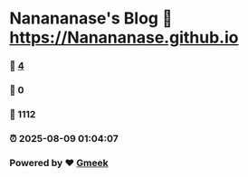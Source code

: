 # Nanananase's Blog :link: https://Nanananase.github.io 
### :page_facing_up: [4](https://Nanananase.github.io/tag.html) 
### :speech_balloon: 0 
### :hibiscus: 1112 
### :alarm_clock: 2025-08-09 01:04:07 
### Powered by :heart: [Gmeek](https://github.com/Meekdai/Gmeek)

